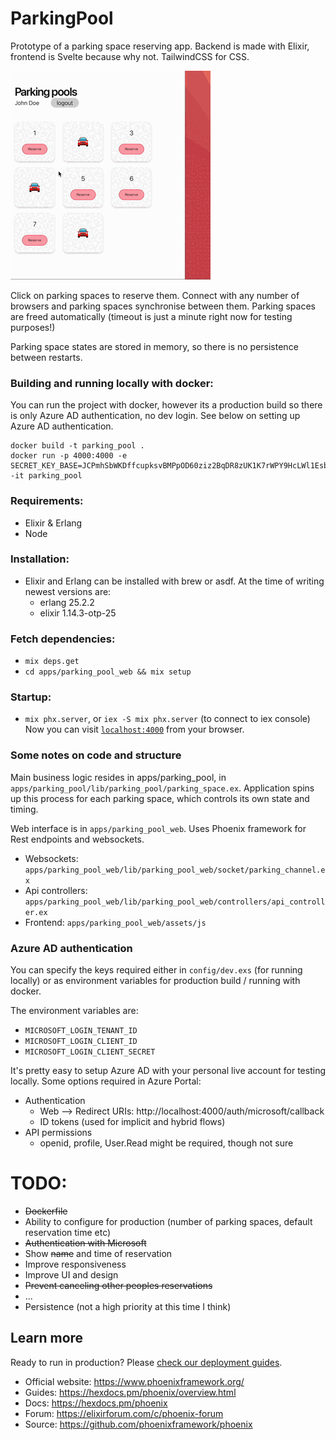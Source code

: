 # ParkingPool

Prototype of a parking space reserving app.
Backend is made with Elixir, frontend is Svelte because why not. TailwindCSS for CSS.

![parking-pools.gif](parking-pools.gif)

Click on parking spaces to reserve them. Connect with any number
of browsers and parking spaces synchronise between them. Parking spaces
are freed automatically (timeout is just a minute right now for testing purposes!)

Parking space states are stored in memory, so there is no persistence between restarts. 

### Building and running locally with docker:
You can run the project with docker, however its a production build so there is only Azure AD authentication, no dev login.
See below on setting up Azure AD authentication.
```
docker build -t parking_pool .
docker run -p 4000:4000 -e SECRET_KEY_BASE=JCPmhSbWKDffcupksvBMPpOD60ziz2BqDR8zUK1K7rWPY9HcLWl1EsbJIre5xo+a -it parking_pool
```

### Requirements:
- Elixir & Erlang
- Node

### Installation:
- Elixir and Erlang can be installed with brew or asdf.
  At the time of writing newest versions are:
  - erlang 25.2.2
  - elixir 1.14.3-otp-25

### Fetch dependencies:
- `mix deps.get`
- `cd apps/parking_pool_web && mix setup`

### Startup:
- `mix phx.server`, or `iex -S mix phx.server` (to connect to iex console)
Now you can visit [`localhost:4000`](http://localhost:4000) from your browser.

### Some notes on code and structure
Main business logic resides in apps/parking_pool,
in `apps/parking_pool/lib/parking_pool/parking_space.ex`.
Application spins up this process for each parking space, which controls its own
state and timing.

Web interface is in `apps/parking_pool_web`. Uses Phoenix framework for Rest endpoints
and websockets.

- Websockets: `apps/parking_pool_web/lib/parking_pool_web/socket/parking_channel.ex`
- Api controllers: `apps/parking_pool_web/lib/parking_pool_web/controllers/api_controller.ex`
- Frontend: `apps/parking_pool_web/assets/js`

### Azure AD authentication
You can specify the keys required either in `config/dev.exs` (for running locally)
or as environment variables for production build / running with docker.

The environment variables are:
- `MICROSOFT_LOGIN_TENANT_ID`
- `MICROSOFT_LOGIN_CLIENT_ID`
- `MICROSOFT_LOGIN_CLIENT_SECRET`

It's pretty easy to setup Azure AD with your personal live account for testing locally.
Some options required in Azure Portal:
- Authentication
  - Web --> Redirect URIs: http://localhost:4000/auth/microsoft/callback
  - ID tokens (used for implicit and hybrid flows)
- API permissions
  - openid, profile, User.Read might be required, though not sure
  
# TODO:
- ~~Dockerfile~~ 
- Ability to configure for production (number of parking spaces, default reservation time etc)
- ~~Authentication with Microsoft~~
- Show ~~name~~ and time of reservation
- Improve responsiveness
- Improve UI and design
- ~~Prevent canceling other peoples reservations~~
- ...
- Persistence (not a high priority at this time I think)





## Learn more
Ready to run in production? Please [check our deployment guides](https://hexdocs.pm/phoenix/deployment.html).

* Official website: https://www.phoenixframework.org/
* Guides: https://hexdocs.pm/phoenix/overview.html
* Docs: https://hexdocs.pm/phoenix
* Forum: https://elixirforum.com/c/phoenix-forum
* Source: https://github.com/phoenixframework/phoenix
